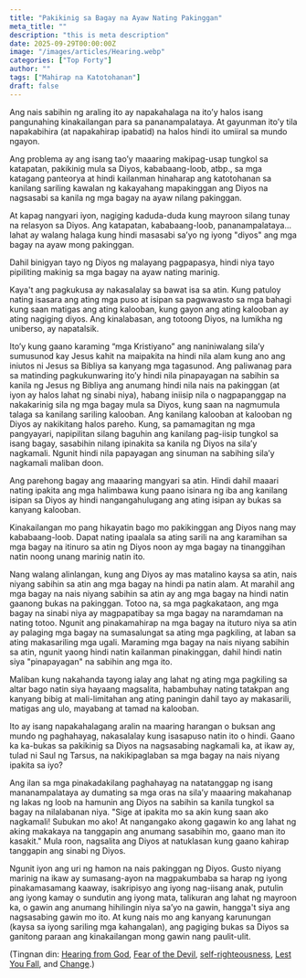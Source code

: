 ```yaml
---
title: "Pakikinig sa Bagay na Ayaw Nating Pakinggan"
meta_title: ""
description: "this is meta description"
date: 2025-09-29T00:00:00Z
image: "/images/articles/Hearing.webp"
categories: ["Top Forty"]
author: ""
tags: ["Mahirap na Katotohanan"]
draft: false
---
```

Ang nais sabihin ng araling ito ay napakahalaga na ito’y halos isang pangunahing kinakailangan para sa pananampalataya. At gayunman ito’y tila napakabihira (at napakahirap ipabatid) na halos hindi ito umiiral sa mundo ngayon.  
  
Ang problema ay ang isang tao’y maaaring makipag-usap tungkol sa katapatan, pakikinig mula sa Diyos, kababaang-loob, atbp., sa mga katagang panteorya at hindi kailanman hinaharap ang katotohanan sa kanilang sariling kawalan ng kakayahang mapakinggan ang Diyos na nagsasabi sa kanila ng mga bagay na ayaw nilang pakinggan.  
  
At kapag nangyari iyon, nagiging kaduda-duda kung mayroon silang tunay na relasyon sa Diyos. Ang katapatan, kababaang-loob, pananampalataya... lahat ay walang halaga kung hindi masasabi sa’yo ng iyong "diyos" ang mga bagay na ayaw mong pakinggan.  
  
Dahil binigyan tayo ng Diyos ng malayang pagpapasya, hindi niya tayo pipiliting makinig sa mga bagay na ayaw nating marinig.  
  
Kaya't ang pagkukusa ay nakasalalay sa bawat isa sa atin. Kung patuloy nating isasara ang ating mga puso at isipan sa pagwawasto sa mga bahagi kung saan matigas ang ating kalooban, kung gayon ang ating kalooban ay ating nagiging diyos. Ang kinalabasan, ang totoong Diyos, na lumikha ng uniberso, ay napatalsik.  
  
Ito’y kung gaano karaming “mga Kristiyano” ang naniniwalang sila’y sumusunod kay Jesus kahit na maipakita na hindi nila alam kung ano ang iniutos ni Jesus sa Bibliya sa kanyang mga tagasunod. Ang paliwanag para sa matinding pagkukunwaring ito’y hindi nila pinapayagan na sabihin sa kanila ng Jesus ng Bibliya ang anumang hindi nila nais na pakinggan (at iyon ay halos lahat ng sinabi niya), habang iniisip nila o nagpapanggap na nakakarinig sila ng mga bagay mula sa Diyos, kung saan na nagmumula talaga sa kanilang sariling kalooban. Ang kanilang kalooban at kalooban ng Diyos ay nakikitang halos pareho. Kung, sa pamamagitan ng mga pangyayari, napipilitan silang baguhin ang kanilang pag-iisip tungkol sa isang bagay, sasabihin nilang ipinakita sa kanila ng Diyos na sila’y nagkamali. Ngunit hindi nila papayagan ang sinuman na sabihing sila’y nagkamali maliban doon.  
  
Ang parehong bagay ang maaaring mangyari sa atin. Hindi dahil maaari nating ipakita ang mga halimbawa kung paano isinara ng iba ang kanilang isipan sa Diyos ay hindi nangangahulugang ang ating isipan ay bukas sa kanyang kalooban.  
  
Kinakailangan mo pang hikayatin bago mo pakikinggan ang Diyos nang may kababaang-loob. Dapat nating ipaalala sa ating sarili na ang karamihan sa mga bagay na itinuro sa atin ng Diyos noon ay mga bagay na tinanggihan natin noong unang marinig natin ito.  
  
Nang walang alinlangan, kung ang Diyos ay mas matalino kaysa sa atin, nais niyang sabihin sa atin ang mga bagay na hindi pa natin alam. At marahil ang mga bagay na nais niyang sabihin sa atin ay ang mga bagay na hindi natin gaanong bukas na pakinggan. Totoo na, sa mga pagkakataon, ang mga bagay na sinabi niya ay magpapatibay sa mga bagay na naramdaman na nating totoo. Ngunit ang pinakamahirap na mga bagay na ituturo niya sa atin ay palaging mga bagay na sumasalungat sa ating mga pagkiling, at laban sa ating makasariling mga ugali. Maraming mga bagay na nais niyang sabihin sa atin, ngunit yaong hindi natin kailanman pinakinggan, dahil hindi natin siya "pinapayagan" na sabihin ang mga ito.  
  
Maliban kung nakahanda tayong ialay ang lahat ng ating mga pagkiling sa altar bago natin siya hayaang magsalita, habambuhay nating tatakpan ang kanyang bibig at mali-limitahan ang ating paningin dahil tayo ay makasarili, matigas ang ulo, mayabang at tamad na kalooban.  
  
Ito ay isang napakahalagang aralin na maaring harangan o buksan ang mundo ng paghahayag, nakasalalay kung isasapuso natin ito o hindi. Gaano ka ka-bukas sa pakikinig sa Diyos na nagsasabing nagkamali ka, at ikaw ay, tulad ni Saul ng Tarsus, na nakikipaglaban sa mga bagay na nais niyang ipakita sa iyo?  
  
Ang ilan sa mga pinakadakilang paghahayag na natatanggap ng isang mananampalataya ay dumating sa mga oras na sila’y maaaring makahanap ng lakas ng loob na hamunin ang Diyos na sabihin sa kanila tungkol sa bagay na nilalabanan niya. "Sige at ipakita mo sa akin kung saan ako nagkamali! Subukan mo ako! At nangangako akong gagawin ko ang lahat ng aking makakaya na tanggapin ang anumang sasabihin mo, gaano man ito kasakit." Mula roon, nagsalita ang Diyos at natuklasan kung gaano kahirap tanggapin ang sinabi ng Diyos.  
  
Ngunit iyon ang uri ng hamon na nais pakinggan ng Diyos. Gusto niyang marinig na ikaw ay sumasang-ayon na magpakumbaba sa harap ng iyong pinakamasamang kaaway, isakripisyo ang iyong nag-iisang anak, putulin ang iyong kamay o sundutin ang iyong mata, talikuran ang lahat ng mayroon ka, o gawin ang anumang hihilingin niya sa’yo na gawin, hangga't siya ang nagsasabing gawin mo ito. At kung nais mo ang kanyang karunungan (kaysa sa iyong sariling mga kahangalan), ang pagiging bukas sa Diyos sa ganitong paraan ang kinakailangan mong gawin nang paulit-ulit.  
  
(Tingnan din: [Hearing from God](https://www.jesuschristians.com/teachings/archived-articles/strong-meat/752-hearing-from-god "Hearing from God"), [Fear of the Devil](https://www.jesuschristians.com/teachings/archived-articles/churches/135-fear-of-the-devil "Fear of the Devil"), [self-righteousness](https://www.jesuschristians.com/teachings/archived-articles/churches/108-self-righteousness "self-righteousness"), [Lest You Fall](https://www.jesuschristians.com/teachings/archived-articles/inspirationals/451-lest-you-fall "Lest You Fall"), and [Change](https://www.jesuschristians.com/teachings/archived-articles/deep-thoughts/357-change "Change").)